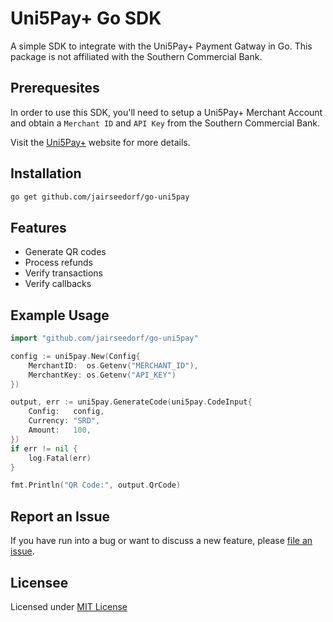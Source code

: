 # Uni5Pay+ Go SDK

A simple SDK to integrate with the Uni5Pay+ Payment Gatway in Go. This package is not affiliated with the Southern Commercial Bank.

## Prerequesites

In order to use this SDK, you'll need to setup a Uni5Pay+ Merchant Account and obtain a `Merchant ID` and `API Key` from the Southern Commercial Bank.

Visit the [Uni5Pay+](https://uni5pay.sr) website for more details.

## Installation

```bash
go get github.com/jairseedorf/go-uni5pay
```

## Features

- Generate QR codes
- Process refunds
- Verify transactions
- Verify callbacks

## Example Usage

```go
import "github.com/jairseedorf/go-uni5pay"

config := uni5pay.New(Config{
    MerchantID:  os.Getenv("MERCHANT_ID"),
    MerchantKey: os.Getenv("API_KEY")
})

output, err := uni5pay.GenerateCode(uni5pay.CodeInput{
    Config:   config,
    Currency: "SRD",
    Amount:   100,
})
if err != nil {
    log.Fatal(err)
}

fmt.Println("QR Code:", output.QrCode)
```

## Report an Issue

If you have run into a bug or want to discuss a new feature, please [file an issue](https://jairseedorf/go-uni5pay/issues).

## Licensee

Licensed under [MIT License](./LICENSE)
